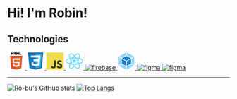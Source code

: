 # Hi! I'm Robin!



## Technologies

<a href="https://www.w3.org/html/" target="_blank"> <img src="https://raw.githubusercontent.com/devicons/devicon/master/icons/html5/html5-original-wordmark.svg" alt="html5" width="40" height="40"/> </a> 
<a href="https://www.w3schools.com/css/" target="_blank"> <img src="https://raw.githubusercontent.com/devicons/devicon/master/icons/css3/css3-original.svg" alt="css3" width="40" height="40"/> </a>
<a href="https://developer.mozilla.org/en-US/docs/Web/JavaScript" target="_blank"> <img src="https://raw.githubusercontent.com/devicons/devicon/master/icons/javascript/javascript-original.svg" alt="javascript" width="40" height="40"/> </a>
<a href="https://reactjs.org/" target="_blank"> <img src="https://raw.githubusercontent.com/devicons/devicon/master/icons/react/react-original.svg" alt="react" width="40" height="40"/> </a> 
<a href="https://firebase.google.com/" target="_blank"> <img src="https://www.vectorlogo.zone/logos/firebase/firebase-icon.svg" alt="firebase" width="40" height="40"/> </a>
<a href="https://webpack.js.org" target="_blank"> <img src="https://raw.githubusercontent.com/devicons/devicon/master/icons/webpack/webpack-original.svg" alt="webpack" width="40" height="40"/> </a> 
<a href="https://figma.com" target="_blank"> <img src="https://miro.medium.com/max/875/1*6XgfDCVn81AYX68Xvd2I-g@2x.png" alt="figma" width="40" height="40"/> </a>
<a href="https://www.adobe.com/products/photoshop.html" target="_blank"> <img src="https://www.adobe.com/content/dam/acom/one-console/icons_rebrand/ps_appicon.svg" alt="figma" width="40" height="40"/> </a>

----

![Ro-bu's GitHub stats](https://github-readme-stats.vercel.app/api?username=Ro-bu&hide=prs,issues,contribs&theme=graywhite&show_icons=true)
[![Top Langs](https://github-readme-stats.vercel.app/api/top-langs/?username=Ro-bu&theme=graywhite&layout=compact)](https://github.com/anuraghazra/github-readme-stats)
